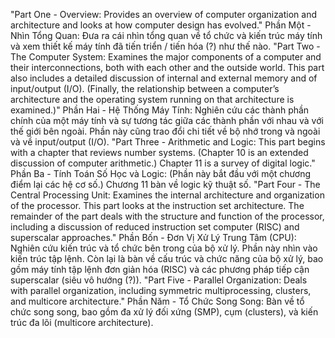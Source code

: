 "Part One - Overview: Provides an overview of computer organization and architecture and looks at how computer design has evolved."
Phần Một - Nhìn Tổng Quan: Đưa ra cái nhìn tổng quan về tổ chức và kiến trúc máy tính và xem thiết kế máy tính đã tiến triển / tiến hóa (?) như thế nào.
"Part Two - The Computer System: Examines the major components of a computer and their interconnections, both with each other and the outside world. This part also includes a detailed discussion of internal and external memory and of input/output (I/O). (Finally, the relationship between a computer’s architecture and the operating system running on that architecture is examined.)"
Phần Hai - Hệ Thống Máy Tính: Nghiên cứu các thành phần chính của một máy tính và sự tương tác giữa các thành phần với nhau và với thế giới bên ngoài. Phần này cũng trao đổi chi tiết về bộ nhớ trong và ngoài và về input/output (I/O).
"Part Three - Arithmetic and Logic: This part begins with a chapter that reviews number systems. (Chapter 10 is an extended discussion of computer arithmetic.) Chapter 11 is a survey of digital logic."
Phần Ba - Tính Toán Số Học và Logic: (Phần này bắt đầu với một chương điểm lại các hệ cơ số.) Chương 11 bàn về logic kỹ thuật số.
"Part Four - The Central Processing Unit: Examines the internal architecture and organization of the processor. This part looks at the instruction set architecture. The remainder of the part deals with the structure and function of the processor, including a discussion of reduced instruction set computer (RISC) and superscalar approaches."
Phần Bốn - Đơn Vị Xử Lý Trung Tâm (CPU): Nghiên cứu kiến trúc và tổ chức bên trong của bộ xử lý. Phần này nhìn vào kiến trúc tập lệnh. Còn lại là bàn về cấu trúc và chức năng của bộ xử lý, bao gồm máy tính tập lệnh đơn giản hóa (RISC) và các phương pháp tiếp cận superscalar (siêu vô hướng (?)).
"Part Five - Parallel Organization: Deals with parallel organization, including symmetric multiprocessing, clusters, and multicore architecture."
Phần Năm - Tổ Chức Song Song: Bàn về tổ chức song song, bao gồm đa xử lý đối xứng (SMP), cụm (clusters), và kiến trúc đa lõi (multicore architecture).
